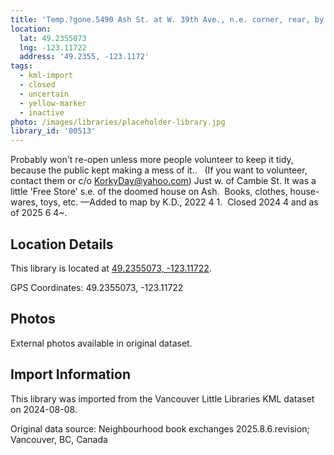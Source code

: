 ```yaml
---
title: 'Temp.?gone.5490 Ash St. at W. 39th Ave., n.e. corner, rear, by lane'
location:
  lat: 49.2355073
  lng: -123.11722
  address: '49.2355, -123.1172'
tags:
  - kml-import
  - closed
  - uncertain
  - yellow-marker
  - inactive
photo: /images/libraries/placeholder-library.jpg
library_id: '00513'
---
```

Probably won't re-open unless more people volunteer to keep it tidy, because the public kept making a mess of it..   (If you want to volunteer, contact them or c/o KorkyDay@yahoo.com)
Just w. of Cambie St.
It was a little 'Free Store' s.e. of the doomed house on Ash. 
Books, clothes, house-wares, toys, etc.
—Added to map by K.D., 2022 4 1. 
Closed 2024 4 and as of 2025 6 4~.

## Location Details

This library is located at [49.2355073, -123.11722](https://www.google.com/maps?q=49.2355073,-123.11722).

GPS Coordinates: 49.2355073, -123.11722

## Photos

External photos available in original dataset.

## Import Information

This library was imported from the Vancouver Little Libraries KML dataset on 2024-08-08.

Original data source: Neighbourhood book exchanges 2025.8.6.revision; Vancouver, BC, Canada

